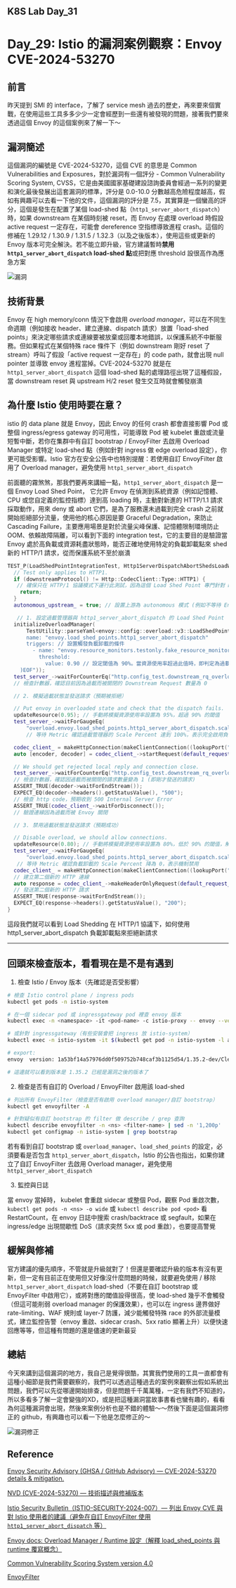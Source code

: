 ## K8S Lab Day_31

# Day_29: Istio 的漏洞案例觀察：Envoy CVE-2024-53270

## 前言

昨天提到 SMI 的 interface，了解了 service mesh 過去的歷史，再來要來個實戰，在使用這些工具多多少少一定會經歷到一些還有被發現的問題，接著我們要來透過這個 Envoy 的這個案例來了解一下～

## 漏洞簡述

這個漏洞的編號是 CVE-2024-53270，這個 CVE 的意思是 Common Vulnerabilities and Exposures，對於漏洞有一個評分 - Common Vulnerability Scoring System, CVSS，它是由美國國家基礎建設諮詢委員會經過一系列的變更和演化最後發展出這套漏洞的標準，評分是 0.0-10.0 分數越高危險程度越高，假如有興趣可以去看一下他的文件，這個漏洞的評分是 7.5，其實算是一個蠻高的評分，這個是發生在配置了某個 load-shed 點（`http1_server_abort_dispatch`）時，如果 downstream 在某個時刻被 reset，而 Envoy 在處理 overload 時假設 active request 一定存在，可能會 dereference 空指標導致進程 crash。這個的修補在 1.29.12 / 1.30.9 / 1.31.5 / 1.32.3（以及之後版本），使用這些或更新的 Envoy 版本可完全解決。若不能立即升級，官方建議暫時**禁用 `http1_server_abort_dispatch` load-shed 點**或把對應 threshold 設很高作為應急方案

![漏洞](https://github.com/user-attachments/assets/9cd690a1-cb94-45df-a711-d95be05a4708)

## 技術背景

Envoy 在 high memory/conn 情況下會啟用 _overload manager_，可以在不同生命週期（例如接收 header、建立連線、dispatch 請求）放置「load-shed points」來決定哪些請求或連線要被放棄或回覆本地錯誤，以保護系統不中斷服務。但如果程式在某個特殊 race 條件下（例如 downstream 剛好 reset 了 stream）呼叫了假設「active request 一定存在」的 code path，就會出現 null pointer 並導致 envoy 進程當掉。CVE-2024-53270 就是在 `http1_server_abort_dispatch` 這個 load-shed 點的處理路徑出現了這種假設，當 downstream reset 與 upstream H/2 reset 發生交互時就會觸發崩潰

## 為什麼 Istio 使用時要在意？

istio 的 data plane 就是 Envoy，因此 Envoy 的任何 crash 都會直接影響 Pod 或整個 ingress/egress gateway 的可用性，可能導致 Pod 被 kubelet 重啟或流量短暫中斷，若你在集群中有自訂 bootstrap / EnvoyFilter 去啟用 Overload Manager 或特定 load-shed 點（例如針對 ingress 做 edge overload 設定），你更可能受影響。Istio 官方在安全公告中也特別提醒：若使用自訂 EnvoyFilter 啟用了 Overload manager，避免使用 `http1_server_abort_dispatch`

前面聽的霧煞煞，那我們要再來講細一點，`http1_server_abort_dispatch` 是一個 Envoy Load Shed Point， 它允許 Envoy 在偵測到系統資源（例如記憶體、CPU 或您自定義的監控指標）達到高 loading 時，主動對新進的 HTTP/1.1 請求採取動作，用來 deny 或 abort 它們，是為了服務還未過載到完全 crash 之前就開始拒絕部分流量，使用他的核心原因是要 Graceful Degradation，來防止 Cascading Failure，主要應用場景是對於流量尖峰保護、記憶體限制環境防止 OOM、依賴故障隔離，可以看到下面的 integration test，它的主要目的是驗證當 Envoy 處於高負載或資源耗盡狀態時，能否正確地使用特定的負載卸載點來 shed 新的 HTTP/1 請求，從而保護系統不至於崩潰

```c++
TEST_P(LoadShedPointIntegrationTest, Http1ServerDispatchAbortShedsLoadWhenNewRequest) {
  // Test only applies to HTTP1.
  if (downstreamProtocol() != Http::CodecClient::Type::HTTP1) {
   // 確保只在 HTTP/1 協議模式下運行此測試，因為這個 Load Shed Point 專門針對 HTTP/1 處理
    return;
  }
  autonomous_upstream_ = true; // 設置上游為 autonomous 模式 (例如不等待 Envoy 主動發送數據)

   // 1. 設定過載管理器與 http1_server_abort_dispatch 的 Load Shed Point
  initializeOverloadManager(
      TestUtility::parseYaml<envoy::config::overload::v3::LoadShedPoint>(R"EOF(
      name: "envoy.load_shed_points.http1_server_abort_dispatch"
      triggers: // 設置觸發負載卸載的條件
        - name: "envoy.resource_monitors.testonly.fake_resource_monitor" // 使用一個模擬的資源監控器
          threshold:
            value: 0.90 // 設定閾值為 90%。當資源使用率超過此值時，即判定為過載
    )EOF"));
  test_server_->waitForCounterEq("http.config_test.downstream_rq_overload_close", 0);
  // 檢查計數器，確認目前因為過載而被關閉的 Downstream Request 數量為 0

  // 2. 模擬過載狀態並發送請求（預期被拒絕）

  // Put envoy in overloaded state and check that the dispatch fails.
  updateResource(0.95); // 手動將模擬資源使用率設置為 95%，超過 90% 的閾值
  test_server_->waitForGaugeEq(
      "overload.envoy.load_shed_points.http1_server_abort_dispatch.scale_percent", 100);
      // 等待 Metric 確認過載管理器的 Scale Percent 達到 100%，表示完全啟用負載卸載

  codec_client_ = makeHttpConnection(makeClientConnection((lookupPort("http"))));
  auto [encoder, decoder] = codec_client_->startRequest(default_request_headers_);

  // We should get rejected local reply and connection close.
  test_server_->waitForCounterEq("http.config_test.downstream_rq_overload_close", 1);
  // 檢查計數器，確認因過載而被關閉的請求數量變為 1 (即剛才發送的請求)
  ASSERT_TRUE(decoder->waitForEndStream());
  EXPECT_EQ(decoder->headers().getStatusValue(), "500");
  // 檢查 http code，預期收到 500 Internal Server Error
  ASSERT_TRUE(codec_client_->waitForDisconnect());
  // 驗證連線因為過載而被 Envoy 關閉

  // 3. 禁用過載狀態並發送請求（預期成功）

  // Disable overload, we should allow connections.
  updateResource(0.80); // 手動將模擬資源使用率設置為 80%，低於 90% 的閾值，解除過載狀態
  test_server_->waitForGaugeEq(
      "overload.envoy.load_shed_points.http1_server_abort_dispatch.scale_percent", 0);
   // 等待 Metric 確認負載卸載的 Scale Percent 降為 0，表示機制禁用
  codec_client_ = makeHttpConnection(makeClientConnection((lookupPort("http"))));
  // 建立第二個新的 HTTP 連線
  auto response = codec_client_->makeHeaderOnlyRequest(default_request_headers_);
  // 發送第二個新的 HTTP 請求
  ASSERT_TRUE(response->waitForEndStream());
  EXPECT_EQ(response->headers().getStatusValue(), "200");
}
```

這段我們就可以看到 Load Shedding 在 HTTP/1 協議下，如何使用 http1_server_abort_dispatch 負載卸載點來拒絕新請求

---

## 回頭來檢查版本，看看現在是不是有遇到

1. 檢查 Istio / Envoy 版本（先確認是否受影響）

```bash
# 檢查 Istio control plane / ingress pods
kubectl get pods -n istio-system

# 在一個 sidecar pod 或 ingressgateway pod 裡查 envoy 版本
kubectl exec -n <namespace> -it <pod-name> -c istio-proxy -- envoy --version

# 或針對 ingressgateway（有些安裝會把 ingress 放 istio-system）
kubectl exec -n istio-system -it $(kubectl get pod -n istio-system -l app=istio-ingressgateway -o jsonpath='{.items[0].metadata.name}') -c istio-proxy -- envoy --version

# export:
envoy  version: 1a53bf14a57976dd0f509752b748caf3b1125d54/1.35.2-dev/Clean/RELEASE/BoringSSL

# 這邊就可以看到版本是 1.35.2 已經是漏洞之後的版本了
```

2. 檢查是否有自訂的 Overload / EnvoyFilter 啟用該 load-shed

```bash
# 列出所有 EnvoyFilter（檢查是否有啟用 overload manager/自訂 bootstrap）
kubectl get envoyfilter -A

# 針對疑似有自訂 bootstrap 的 filter 做 describe / grep 查詢
kubectl describe envoyfilter -n <ns> <filter-name> | sed -n '1,200p'
kubectl get configmap -n istio-system | grep bootstrap
```

若有看到自訂 bootstrap 或 `overload_manager`、`load_shed_points` 的設定，必須要看是否包含 `http1_server_abort_dispatch`，Istio 的公告也指出，如果你建立了自訂 EnvoyFilter 去啟用 Overload manager，避免使用 `http1_server_abort_dispatch`

3. 監控與日誌

當 envoy 當掉時， kubelet 會重啟 sidecar 或整個 Pod，觀察 Pod 重啟次數，`kubectl get pods -n <ns> -o wide` 或 `kubectl describe pod <pod>` 看 RestartCount，在 envoy 日誌中搜索 crash/backtrace 或 segfault，如果在 ingress/edge 出現間歇性 DoS（請求突然 5xx 或 pod 重啟），也要提高警覺

## 緩解與修補

官方建議的優先順序，不管就是升級就對了！但還是要確認升級的版本有沒有更新，但一定有目前正在使用但又好像沒什麼問題的時候，就要避免使用 / 移除 `http1_server_abort_dispatch` load-shed（不要在自訂 bootstrap 或 EnvoyFilter 中啟用它），或將對應的閾值設得很高，使 load-shed 幾乎不會觸發（但這可能削弱 overload manager 的保護效果），也可以在 ingress 邊界做好 rate-limiting、WAF 規則或 layer-7 防護，減少能觸發特殊 race 的外部流量模式，建立監控告警（envoy 重啟、sidecar crash、5xx ratio 顯著上升）以便快速回應等等，但這種有問題的還是儘速的更新最妥

## 總結

今天來講到這個漏洞的地方，我自己是覺得很酷，其實我們使用的工具一直都會有這種小細節是我們需要觀察的，我們可以透過這種過去的案例來觀察出假如系統出問題，我們可以先從哪邊開始排查，但是問題千千萬萬種，一定有我們不知道的，所以多看多了解一定會變強的XD，或是把這種漏洞當故事書看也蠻有趣的，看看為何這種漏洞會出現，然後來案例分析也是不錯的體驗～～然後下面是這個漏洞修正的 github，有興趣也可以看一下他是怎麼修正的～

![漏洞修正](https://github.com/user-attachments/assets/ea207e8d-9c9c-4884-b525-2d3c396dbbbc "漏洞修正 github")

## Reference

[Envoy Security Advisory (GHSA / GitHub Advisory) — CVE-2024-53270 details & mitigation.](https://github.com/envoyproxy/envoy/security/advisories/GHSA-q9qv-8j52-77p3?utm_source=chatgpt.com)

[NVD (CVE-2024-53270) — 技術描述與修補版本](https://nvd.nist.gov/vuln/detail/CVE-2024-53270?utm_source=chatgpt.com)

[Istio Security Bulletin（ISTIO-SECURITY-2024-007）— 列出 Envoy CVE 與對 Istio 使用者的建議（避免在自訂 EnvoyFilter 使用 `http1_server_abort_dispatch` 等）](https://istio.io/latest/news/security/istio-security-2024-007/?utm_source=chatgpt.com)

[Envoy docs: Overload Manager / Runtime 設定（解釋 load_shed_points 與 runtime 覆寫概念）](https://www.envoyproxy.io/docs/envoy/latest/configuration/operations/overload_manager/overload_manager?utm_source=chatgpt.com)

[Common Vulnerability Scoring System version 4.0](https://www.first.org/cvss/specification-document)

[EnvoyFilter](https://jimmysong.io/book/envoy-made-simple/service-mesh/envoy-filter/)
